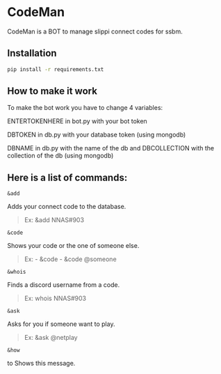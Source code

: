 # CodeMan

CodeMan is a BOT to manage slippi connect codes for ssbm.

## Installation

```sh
pip install -r requirements.txt
```

## How to make it work

To make the bot work you have to change 4 variables:

ENTERTOKENHERE in bot.py with your bot token

DBTOKEN in db.py with your database token (using mongodb)

DBNAME in db.py with the name of the db and DBCOLLECTION with the collection of the db (using mongodb)

## Here is a list of commands:

`&add`

Adds your connect code to the database.

> Ex: &add NNAS#903

`&code`

Shows your code or the one of someone else.

> Ex: - &code - &code @someone

`&whois`

Finds a discord username from a code.

> Ex: whois NNAS#903

`&ask`

Asks for you if someone want to play.

> Ex: &ask @netplay

`&how`

to Shows this message.
